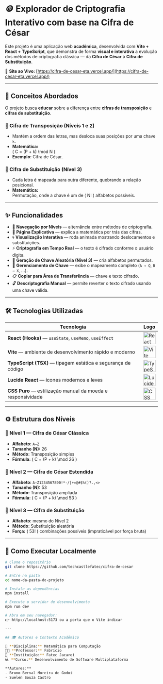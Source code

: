 # 🪙 Explorador de Criptografia Interativo com base na Cifra de César

Este projeto é uma aplicação web **acadêmica**, desenvolvida com **Vite + React + TypeScript**, que demonstra de forma **visual e interativa** a evolução dos métodos de criptografia clássica — da **Cifra de César** à **Cifra de Substituição**.

🔗 **Site ao Vivo:** [https://cifra-de-cesar-eta.vercel.app/](https://cifra-de-cesar-eta.vercel.app/)

---

## 🎯 Conceitos Abordados  

O projeto busca **educar** sobre a diferença entre **cifras de transposição** e **cifras de substituição**.

### 🔸 Cifra de Transposição (Níveis 1 e 2)
- Mantém a ordem das letras, mas desloca suas posições por uma chave `k`.  
- **Matemática:**  
  \( C = (P + k) \mod N \)  
- **Exemplo:** Cifra de César.

### 🔸 Cifra de Substituição (Nível 3)
- Cada letra é mapeada para outra diferente, quebrando a relação posicional.  
- **Matemática:**  
  Permutação, onde a chave é um de \( N! \) alfabetos possíveis.

---

## ✨ Funcionalidades  

- 🔁 **Navegação por Níveis** — alternância entre métodos de criptografia.  
- 🧮 **Página Explicativa** — explica a matemática por trás das cifras.  
- 🌀 **Visualização Interativa** — roda animada mostrando deslocamentos e substituições.  
- ⚡ **Criptografia em Tempo Real** — o texto é cifrado conforme o usuário digita.  
- 🎲 **Geração de Chave Aleatória (Nível 3)** — cria alfabetos permutados.  
- 📜 **Gerenciamento de Chave** — exibe o mapeamento completo (`A → Q`, `B → X`, ...).  
- 📋 **Copiar para Área de Transferência** — chave e texto cifrado.  
- 🔓 **Descriptografia Manual** — permite reverter o texto cifrado usando uma chave válida.  

---

## 🛠️ Tecnologias Utilizadas  

| Tecnologia | Logo |
|-------------|------|
| **React (Hooks)** — `useState`, `useMemo`, `useEffect` | <img src="https://cdn.jsdelivr.net/gh/devicons/devicon/icons/react/react-original.svg" width="40" alt="React"/> |
| **Vite** — ambiente de desenvolvimento rápido e moderno | <img src="https://cdn.jsdelivr.net/gh/devicons/devicon/icons/vitejs/vitejs-original.svg" width="40" alt="Vite"/> |
| **TypeScript (TSX)** — tipagem estática e segurança de código | <img src="https://cdn.jsdelivr.net/gh/devicons/devicon/icons/typescript/typescript-original.svg" width="40" alt="TypeScript"/> |
| **Lucide React** — ícones modernos e leves | <img src="https://lucide.dev/logo.svg" width="40" alt="Lucide"/> |
| **CSS Puro** — estilização manual da moeda e responsividade | <img src="https://cdn.jsdelivr.net/gh/devicons/devicon/icons/css3/css3-original.svg" width="40" alt="CSS"/> |

---

## ⚙️ Estrutura dos Níveis  

### 🔑 Nível 1 — Cifra de César Clássica  
- **Alfabeto:** `A–Z`  
- **Tamanho (N):** 26  
- **Método:** Transposição simples  
- **Fórmula:** \( C = (P + k) \mod 26 \)

### 🔑 Nível 2 — Cifra de César Estendida  
- **Alfabeto:** `A–Z1234567890!*-/|+=@#$%()?.,<>`  
- **Tamanho (N):** 53  
- **Método:** Transposição ampliada  
- **Fórmula:** \( C = (P + k) \mod 53 \)

### 🔑 Nível 3 — Cifra de Substituição  
- **Alfabeto:** mesmo do Nível 2  
- **Método:** Substituição aleatória  
- **Força:** \( 53! \) combinações possíveis (impraticável por força bruta)

---

## 🔧 Como Executar Localmente  

```bash
# Clone o repositório
git clone https://github.com/techcastlefatec/cifra-de-cesar

# Entre na pasta
cd nome-da-pasta-do-projeto

# Instale as dependências
npm install

# Execute o servidor de desenvolvimento
npm run dev

# Abra em seu navegador:  
👉 http://localhost:5173 ou a porta que o Vite indicar

---

## 🎓 Autores e Contexto Acadêmico  

📘 **Disciplina:** Matemática para Computação  
👨‍🏫 **Professor:** Fabrício  
🏫 **Instituição:** Fatec Jacareí  
💻 **Curso:** Desenvolvimento de Software Multiplataforma  

**Autores:**  
- Bruno Berval Moreira de Godoi  
- Suelen Souza Castro

